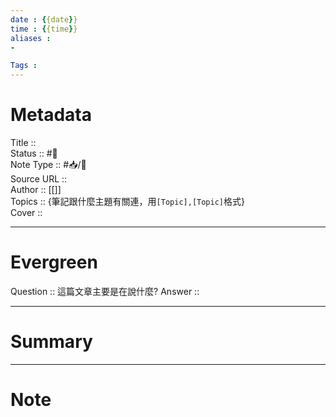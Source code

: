```yaml
---
date : {{date}}
time : {{time}}
aliases :
- 

Tags : 
---
```

# Metadata
Title :: <br>
Status :: #🌱 <br>
Note Type :: #📥/📰<br>
Source URL :: <br>
Author :: [[]]<br>
Topics :: {筆記跟什麼主題有關連，用`[Topic],[Topic]`格式}<br>
Cover ::

---
# Evergreen
Question :: 這篇文章主要是在說什麼?
Answer ::

---

# Summary
---

# Note

